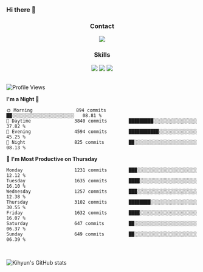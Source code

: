 ### Hi there 👋

<!--
**Key5771/Key5771** is a ✨ _special_ ✨ repository because its `README.md` (this file) appears on your GitHub profile.

Here are some ideas to get you started:

- 🔭 I’m currently working on ...
- 🌱 I’m currently learning ...
- 👯 I’m looking to collaborate on ...
- 🤔 I’m looking for help with ...
- 💬 Ask me about ...
- 📫 How to reach me: ...
- 😄 Pronouns: ...
- ⚡ Fun fact: ...
-->

<h3 align="center">Contact</h3>
<div align="center">
  <a href="mailto:ksj57715@gmail.com"><img src="https://img.shields.io/badge/Gmail-D14836?style=for-the-badge&logo=gmail&logoColor=white"/></a>
</div>

<h3 align="center">Skills</h3>
<div align="center">
  <img src="https://img.shields.io/badge/iOS-000000?style=for-the-badge&logo=ios&logoColor=white"/>
  <img src="https://img.shields.io/badge/Swift-FA7343?style=for-the-badge&logo=swift&logoColor=white"/>
  <img src="https://img.shields.io/badge/Xcode-007ACC?style=for-the-badge&logo=Xcode&logoColor=white"/>
</div>

<br>

<!--START_SECTION:waka-->
![Profile Views](http://img.shields.io/badge/Profile%20Views-0-blue)

**I'm a Night 🦉** 

```text
🌞 Morning                894 commits         ██░░░░░░░░░░░░░░░░░░░░░░░   08.81 % 
🌆 Daytime                3840 commits        █████████░░░░░░░░░░░░░░░░   37.82 % 
🌃 Evening                4594 commits        ███████████░░░░░░░░░░░░░░   45.25 % 
🌙 Night                  825 commits         ██░░░░░░░░░░░░░░░░░░░░░░░   08.13 % 
```
📅 **I'm Most Productive on Thursday** 

```text
Monday                   1231 commits        ███░░░░░░░░░░░░░░░░░░░░░░   12.12 % 
Tuesday                  1635 commits        ████░░░░░░░░░░░░░░░░░░░░░   16.10 % 
Wednesday                1257 commits        ███░░░░░░░░░░░░░░░░░░░░░░   12.38 % 
Thursday                 3102 commits        ████████░░░░░░░░░░░░░░░░░   30.55 % 
Friday                   1632 commits        ████░░░░░░░░░░░░░░░░░░░░░   16.07 % 
Saturday                 647 commits         ██░░░░░░░░░░░░░░░░░░░░░░░   06.37 % 
Sunday                   649 commits         ██░░░░░░░░░░░░░░░░░░░░░░░   06.39 % 
```



<!--END_SECTION:waka-->

<br>


![Kihyun's GitHub stats](https://github-readme-stats.vercel.app/api?username=key5771&show_icons=true&theme=radical)
